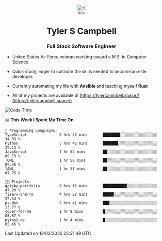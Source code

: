<p align="center">
<a href="https://www.linkedin.com/in/t36campbell" target="blank"><img align="center" src="https://ik.imagekit.io/t36campbell/Portfolio/linkedin.png.original_m8bbGgPh6.png" alt="t36campbell" height="30" width="30" /></a>
</p>
<h1 align="center">Tyler S Campbell</h1>
<h3 align="center">Full Stack Software Engineer</h3>

* United States Air Force veteran working toward a M.S. in Computer Science.

* Quick study, eager to cultivate the skills needed to become an elite developer.

* Currently automating my life with **Ansible** and teaching myself **Rust**

* All of my projects are available at [https://tylercampbell.space/](https://tylercampbell.space/)

<!--START_SECTION:waka-->
![Code Time](http://img.shields.io/badge/Code%20Time-2%2C161%20hrs%2045%20mins-blue)

📊 **This Week I Spent My Time On** 

```text
💬 Programming Languages: 
TypeScript               6 hrs 43 mins       ████████░░░░░░░░░░░░░░░░░   34.33 % 
Python                   5 hrs 42 mins       ███████░░░░░░░░░░░░░░░░░░   29.13 % 
JavaScript               1 hr 54 mins        ██░░░░░░░░░░░░░░░░░░░░░░░   09.73 % 
TOML                     1 hr 50 mins        ██░░░░░░░░░░░░░░░░░░░░░░░   09.45 % 
YAML                     1 hr 31 mins        ██░░░░░░░░░░░░░░░░░░░░░░░   07.75 % 

🐱‍💻 Projects: 
gatsby-portfolio         9 hrs 15 mins       ███████████░░░░░░░░░░░░░░   47.29 % 
fiserv-chk-rm            4 hrs 22 mins       █████░░░░░░░░░░░░░░░░░░░░   22.34 % 
ps-dev                   2 hrs 41 mins       ███░░░░░░░░░░░░░░░░░░░░░░   13.77 % 
cover-for-me             1 hr 8 mins         █░░░░░░░░░░░░░░░░░░░░░░░░   05.87 % 
pytos2-ce                1 hr 4 mins         █░░░░░░░░░░░░░░░░░░░░░░░░   05.45 % 

```


 Last Updated on 12/02/2023 22:31:49 UTC
<!--END_SECTION:waka-->
